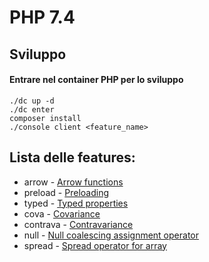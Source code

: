 PHP 7.4
========================

## Sviluppo

#### Entrare nel container PHP per lo sviluppo
```
./dc up -d
./dc enter
composer install
./console client <feature_name>
```

## Lista delle features:
* arrow - [Arrow functions](https://stitcher.io/blog/short-closures-in-php)
* preload - [Preloading](https://stitcher.io/blog/preloading-in-php-74)
* typed - [Typed properties](https://stitcher.io/blog/typed-properties-in-php-74)
* cova - [Covariance](https://www.php.net/manual/en/language.oop5.variance.php)
* contrava - [Contravariance](https://www.php.net/manual/en/language.oop5.variance.php) 
* null - [Null coalescing assignment operator](https://stitcher.io/blog/new-in-php-74#null-coalescing-assignment-operator-rfc) 
* spread - [Spread operator for array](https://wiki.php.net/rfc/spread_operator_for_array) 
